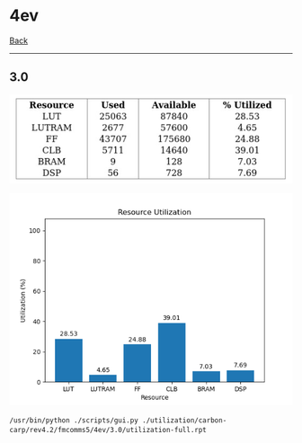 # 4ev

[Back](<../rev4.2.md>)

---

## 3.0

<p align="center">
	<img src="../../../../../images/carbon-carp/rev4.2/fmcomms5/4ev/3.0/table.jpg" />
</p>

<p align="center">
	<img src="../../../../../images/carbon-carp/rev4.2/fmcomms5/4ev/3.0/graph.png" />
</p>

`/usr/bin/python ./scripts/gui.py ./utilization/carbon-carp/rev4.2/fmcomms5/4ev/3.0/utilization-full.rpt`

